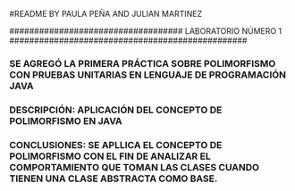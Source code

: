 #README BY PAULA PEÑA AND JULIAN MARTINEZ

################################### LABORATORIO NÚMERO 1 ################################################
### SE AGREGÓ LA PRIMERA PRÁCTICA SOBRE POLIMORFISMO CON PRUEBAS UNITARIAS EN LENGUAJE DE PROGRAMACIÓN JAVA
### DESCRIPCIÓN: APLICACIÓN DEL CONCEPTO DE POLIMORFISMO EN JAVA
### CONCLUSIONES: SE APLLICA EL CONCEPTO DE POLIMORFISMO CON EL FIN DE ANALIZAR EL COMPORTAMIENTO QUE TOMAN LAS CLASES CUANDO TIENEN UNA CLASE ABSTRACTA COMO BASE.
